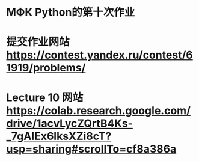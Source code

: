 # МФК Python的第十次作业
# 提交作业网站 https://contest.yandex.ru/contest/61919/problems/
# Lecture 10 网站 https://colab.research.google.com/drive/1acvLycZQrtB4Ks-_7gAIEx6lksXZi8cT?usp=sharing#scrollTo=cf8a386a

